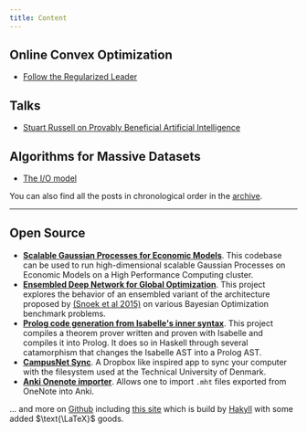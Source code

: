```yaml
---
title: Content
---
```


## Online Convex Optimization

- [Follow the Regularized Leader](/posts/2019-11-02-FTRL/)

## Talks

- [Stuart Russell on Provably Beneficial Artificial Intelligence](/posts/2019-11-03-russell-talk/)

## Algorithms for Massive Datasets

- [The I/O model](/posts/2018-05-22-io-model/)

You can also find all the posts in chronological order in the [archive](/archive/).

<hr>

## Open Source

- **[Scalable Gaussian Processes for Economic Models][master]**.
  This codebase can be used to run high-dimensional scalable Gaussian Processes on Economic Models on a High Performance Computing cluster.
- **[Ensembled Deep Network for Global Optimization][6]**.
  This project explores the behavior of an ensembled variant of the architecture proposed by [(Snoek et al 2015)][7] on various Bayesian Optimization benchmark problems.
- **[Prolog code generation from Isabelle's inner syntax][1]**. 
  This project compiles a theorem prover written and proven with Isabelle and compiles it into Prolog. It does so in Haskell through several catamorphism that changes the Isabelle AST into a Prolog AST.
- **[CampusNet Sync][2]**. A Dropbox like inspired app to sync your computer with the filesystem used at the Technical University of Denmark.
- **[Anki Onenote importer][3]**. 
  Allows one to import `.mht` files exported from OneNote into Anki.
<!-- - Haskell Spanning Tree -->

... and more on [Github][4] including [this site][5] which is build by <a href="http://jaspervdj.be/hakyll">Hakyll</a> with some added $\text{\LaTeX}$ goods.

[1]: https://github.com/tmpethick/simple-prover-pl
[2]: http://pethick.dk/campusnet-electron/
[3]: https://github.com/tmpethick/anki-onenote-importer
[4]: https://github.com/tmpethick/
[5]: https://github.com/tmpethick/tmpethick.github.io
[6]: https://github.com/tmpethick/ensembled-dngo
[7]: https://arxiv.org/abs/1502.05700
[master]: https://github.com/tmpethick/thesis-code
